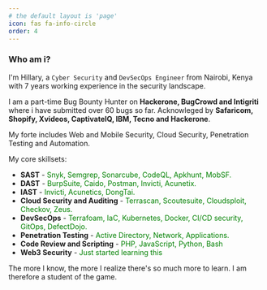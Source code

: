 ```yaml
---
# the default layout is 'page'
icon: fas fa-info-circle
order: 4
---
```


### Who am i?

I'm Hillary, a `Cyber Security` and `DevSecOps Engineer` from Nairobi, Kenya with 7 years working experience in the security landscape.

I am a part-time Bug Bounty Hunter on **Hackerone, BugCrowd and Intigriti** where i have submitted over 60 bugs so far. Acknowleged by **Safaricom, Shopify, Xvideos, CaptivateIQ, IBM, Tecno and Hackerone**.

My forte includes Web and Mobile Security, Cloud Security, Penetration Testing and Automation.

My core skillsets:

* **SAST** - <span style="color:green">Snyk, Semgrep, Sonarcube, CodeQL, Apkhunt, MobSF.</span>
* **DAST** - <span style="color:green">BurpSuite, Caido, Postman, Invicti, Acunetix.</span>
* **IAST** - <span style="color:green">Invicti, Acunetics, DongTai.</span>
* **Cloud Security and Auditing** - <span style="color:green">Terrascan, Scoutesuite, Cloudsploit, Checkov, Zeus.</span>
* **DevSecOps** - <span style="color:green">Terrafoam, IaC, Kubernetes, Docker, CI/CD security, GitOps, DefectDojo.</span>
* **Penetration Testing** - <span style="color:green">Active Directory, Network, Applications.</span>
* **Code Review and Scripting** - <span style="color:green">PHP, JavaScript, Python, Bash</span>
* **Web3 Security** - <span style="color:green">Just started learning this</span>

The more I know, the more I realize there's so much more to learn. I am therefore a student of the game.